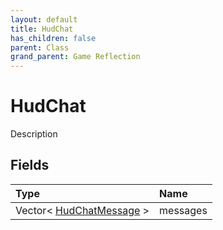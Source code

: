 ```yaml
---
layout: default
title: HudChat
has_children: false
parent: Class
grand_parent: Game Reflection
---
```

# HudChat
Description 

## Fields

| Type | Name |
|:----------|:--------------|
| Vector< [HudChatMessage](/riftbreaker-wiki/docs/game-reflection/classes/hud_chat_message/) > | messages |

